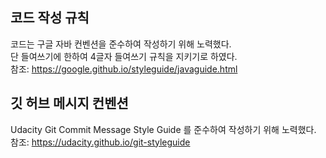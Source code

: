 ## 코드 작성 규칙
코드는 구글 자바 컨벤션을 준수하여 작성하기 위해 노력했다.
<br>
단 들여쓰기에 한하여 4글자 들여쓰기 규칙을 지키기로 하였다.
<br>
참조: https://google.github.io/styleguide/javaguide.html
## 깃 허브 메시지 컨벤션 
Udacity Git Commit Message Style Guide 를 준수하여 작성하기 위해 노력했다.
참조: https://udacity.github.io/git-styleguide